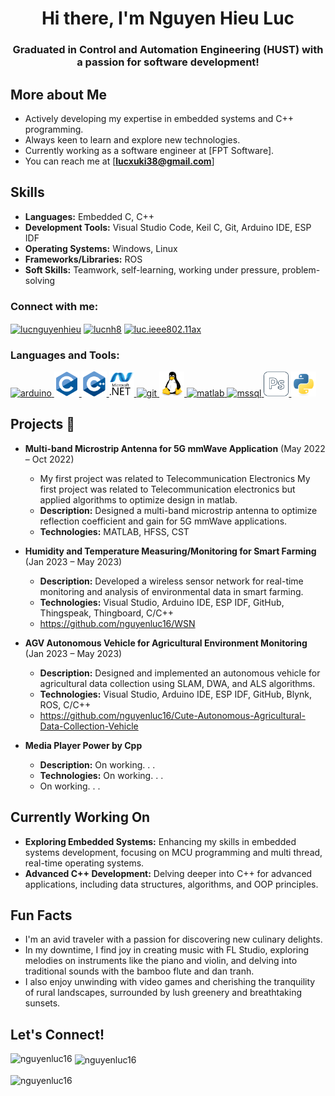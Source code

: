<h1 align="center">Hi there, I'm Nguyen Hieu Luc</h1>
<h3 align="center">Graduated in Control and Automation Engineering (HUST) with a passion for software development!</h3>

## More about Me
- Actively developing my expertise in embedded systems and C++ programming.
- Always keen to learn and explore new technologies.
- Currently working as a software engineer at [FPT Software].
- You can reach me at [**lucxuki38@gmail.com**]

## Skills

- **Languages:** Embedded C, C++
- **Development Tools:** Visual Studio Code, Keil C, Git, Arduino IDE, ESP IDF
- **Operating Systems:** Windows, Linux
- **Frameworks/Libraries:** ROS
- **Soft Skills:** Teamwork, self-learning, working under pressure, problem-solving

<h3 align="left">Connect with me:</h3>
<p align="left">
<a href="https://linkedin.com/in/lucnguyenhieu" target="blank"><img align="center" src="https://raw.githubusercontent.com/rahuldkjain/github-profile-readme-generator/master/src/images/icons/Social/linked-in-alt.svg" alt="lucnguyenhieu" height="30" width="40" /></a>
<a href="https://fb.com/lucnh8" target="blank"><img align="center" src="https://raw.githubusercontent.com/rahuldkjain/github-profile-readme-generator/master/src/images/icons/Social/facebook.svg" alt="lucnh8" height="30" width="40" /></a>
<a href="https://www.youtube.com/c/luc.ieee802.11ax" target="blank"><img align="center" src="https://raw.githubusercontent.com/rahuldkjain/github-profile-readme-generator/master/src/images/icons/Social/youtube.svg" alt="luc.ieee802.11ax" height="30" width="40" /></a>
</p>

<h3 align="left">Languages and Tools:</h3>
<p align="left"> <a href="https://www.arduino.cc/" target="_blank" rel="noreferrer"> <img src="https://cdn.worldvectorlogo.com/logos/arduino-1.svg" alt="arduino" width="40" height="40"/> </a> <a href="https://www.cprogramming.com/" target="_blank" rel="noreferrer"> <img src="https://raw.githubusercontent.com/devicons/devicon/master/icons/c/c-original.svg" alt="c" width="40" height="40"/> </a> <a href="https://www.w3schools.com/cpp/" target="_blank" rel="noreferrer"> <img src="https://raw.githubusercontent.com/devicons/devicon/master/icons/cplusplus/cplusplus-original.svg" alt="cplusplus" width="40" height="40"/> </a> <a href="https://dotnet.microsoft.com/" target="_blank" rel="noreferrer"> <img src="https://raw.githubusercontent.com/devicons/devicon/master/icons/dot-net/dot-net-original-wordmark.svg" alt="dotnet" width="40" height="40"/> </a> <a href="https://git-scm.com/" target="_blank" rel="noreferrer"> <img src="https://www.vectorlogo.zone/logos/git-scm/git-scm-icon.svg" alt="git" width="40" height="40"/> </a> <a href="https://www.linux.org/" target="_blank" rel="noreferrer"> <img src="https://raw.githubusercontent.com/devicons/devicon/master/icons/linux/linux-original.svg" alt="linux" width="40" height="40"/> </a> <a href="https://www.mathworks.com/" target="_blank" rel="noreferrer"> <img src="https://upload.wikimedia.org/wikipedia/commons/2/21/Matlab_Logo.png" alt="matlab" width="40" height="40"/> </a> <a href="https://www.microsoft.com/en-us/sql-server" target="_blank" rel="noreferrer"> <img src="https://www.svgrepo.com/show/303229/microsoft-sql-server-logo.svg" alt="mssql" width="40" height="40"/> </a> <a href="https://www.photoshop.com/en" target="_blank" rel="noreferrer"> <img src="https://raw.githubusercontent.com/devicons/devicon/master/icons/photoshop/photoshop-line.svg" alt="photoshop" width="40" height="40"/> </a> <a href="https://www.python.org" target="_blank" rel="noreferrer"> <img src="https://raw.githubusercontent.com/devicons/devicon/master/icons/python/python-original.svg" alt="python" width="40" height="40"/> </a> </p>

## Projects 🚀

- **Multi-band Microstrip Antenna for 5G mmWave Application** (May 2022 – Oct 2022)
  - My first project was related to Telecommunication Electronics My first project was related to Telecommunication electronics but applied algorithms to optimize design in matlab.
  - **Description:** Designed a multi-band microstrip antenna to optimize reflection coefficient and gain for 5G mmWave applications.
  - **Technologies:** MATLAB, HFSS, CST

- **Humidity and Temperature Measuring/Monitoring for Smart Farming** (Jan 2023 – May 2023)
  - **Description:** Developed a wireless sensor network for real-time monitoring and analysis of environmental data in smart farming.
  - **Technologies:** Visual Studio, Arduino IDE, ESP IDF, GitHub, Thingspeak, Thingboard, C/C++
  - https://github.com/nguyenluc16/WSN

- **AGV Autonomous Vehicle for Agricultural Environment Monitoring** (Jan 2023 – May 2023)
  - **Description:** Designed and implemented an autonomous vehicle for agricultural data collection using SLAM, DWA, and ALS algorithms.
  - **Technologies:** Visual Studio, Arduino IDE, ESP IDF, GitHub, Blynk, ROS, C/C++
  - https://github.com/nguyenluc16/Cute-Autonomous-Agricultural-Data-Collection-Vehicle
 
- **Media Player Power by Cpp**
  - **Description:** On working. . . 
  - **Technologies:** On working. . .
  - On working. . .
## Currently Working On

- **Exploring Embedded Systems:** Enhancing my skills in embedded systems development, focusing on MCU programming and multi thread, real-time operating systems.
- **Advanced C++ Development:** Delving deeper into C++ for advanced applications, including data structures, algorithms, and OOP principles.

## Fun Facts 

- I'm an avid traveler with a passion for discovering new culinary delights. 
- In my downtime, I find joy in creating music with FL Studio, exploring melodies on instruments like the piano and violin, and delving into traditional sounds with the bamboo flute and dan tranh.
- I also enjoy unwinding with video games and cherishing the tranquility of rural landscapes, surrounded by lush greenery and breathtaking sunsets.

## Let's Connect! 


<p><img align="left" src="https://github-readme-stats.vercel.app/api/top-langs?username=nguyenluc16&show_icons=true&locale=en&layout=compact" alt="nguyenluc16" /></p>

<p>&nbsp;<img align="center" src="https://github-readme-stats.vercel.app/api?username=nguyenluc16&show_icons=true&locale=en" alt="nguyenluc16" /></p>

<p><img align="center" src="https://github-readme-streak-stats.herokuapp.com/?user=nguyenluc16&" alt="nguyenluc16" /></p>
